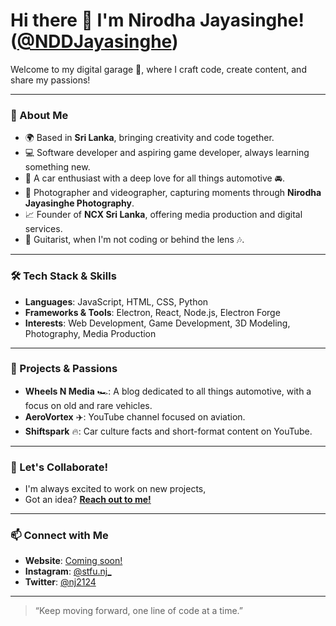 # Hi there 👋 I'm Nirodha Jayasinghe! ([@NDDJayasinghe](https://github.com/NDDJayasinghe))

Welcome to my digital garage 🚗, where I craft code, create content, and share my passions!

---

### 🚀 About Me

- 🌍 Based in **Sri Lanka**, bringing creativity and code together.
- 💻 Software developer and aspiring game developer, always learning something new.
- 🛞 A car enthusiast with a deep love for all things automotive 🚘.
- 📸 Photographer and videographer, capturing moments through **Nirodha Jayasinghe Photography**.
- 📈 Founder of **NCX Sri Lanka**, offering media production and digital services.
- 🎸 Guitarist, when I'm not coding or behind the lens 🎶.

---

### 🛠 Tech Stack & Skills

- **Languages**: JavaScript, HTML, CSS, Python
- **Frameworks & Tools**: Electron, React, Node.js, Electron Forge
- **Interests**: Web Development, Game Development, 3D Modeling, Photography, Media Production

---

### 🚗 Projects & Passions

- **Wheels N Media** 🏎️: A blog dedicated to all things automotive, with a focus on old and rare vehicles.
- **AeroVortex** ✈️: YouTube channel focused on aviation.
- **Shiftspark** 🔥: Car culture facts and short-format content on YouTube.

---

### 💼 Let's Collaborate!

- I'm always excited to work on new projects,
- Got an idea? **[Reach out to me!](https://linktr.ee/nddjayasinghe)**

---

### 📫 Connect with Me

- **Website**: [Coming soon!](#)
- **Instagram**: [@stfu.nj_](https://instagram.com/stfu.nj_)
- **Twitter**: [@nj2124](https://twitter.com/Nj2124)

---

> “Keep moving forward, one line of code at a time.”


<!--
**NDDJayasinghe/NDDJayasinghe** is a ✨ _special_ ✨ repository because its `README.md` (this file) appears on your GitHub profile.

Here are some ideas to get you started:

- 🔭 I’m currently working on ...
- 🌱 I’m currently learning ...
- 👯 I’m looking to collaborate on ...
- 🤔 I’m looking for help with ...
- 💬 Ask me about ...
- 📫 How to reach me: ...
- 😄 Pronouns: ...
- ⚡ Fun fact: ...
-->
